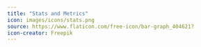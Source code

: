 ```yaml
---
title: "Stats and Metrics"
icon: images/icons/stats.png
source: https://www.flaticon.com/free-icon/bar-graph_404621?
icon-creator: Freepik
---
```

